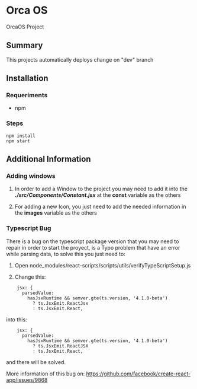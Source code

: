 # Orca OS

OrcaOS Project

## Summary

This projects automatically deploys change on "dev" branch

## Installation

### Requeriments

* npm

### Steps

~~~
npm install
npm start
~~~

## Additional Information

### Adding windows

1. In order to add a Window to the project you may need to add it into the *__./src/Components/Constant.jsx__* at the **const** variable as the others

2. For adding a new Icon, you just need to add the needed information in the **images** variable as the others

### Typescript Bug

There is a bug on the typescript package version that you may need to repair in order to start the proyect, is a Typo problem that have an error while parsing data, to solve this you just need to:

1. Open node_modules/react-scripts/scripts/utils/verifyTypeScriptSetup.js

2. Change this:

~~~
    jsx: {
      parsedValue:
        hasJsxRuntime && semver.gte(ts.version, '4.1.0-beta')
          ? ts.JsxEmit.ReactJsx
          : ts.JsxEmit.React,
~~~

into this:

~~~
    jsx: {
      parsedValue:
        hasJsxRuntime && semver.gte(ts.version, '4.1.0-beta')
          ? ts.JsxEmit.ReactJSX
          : ts.JsxEmit.React,
~~~

and there will be solved.

More information of this bug on: https://github.com/facebook/create-react-app/issues/9868